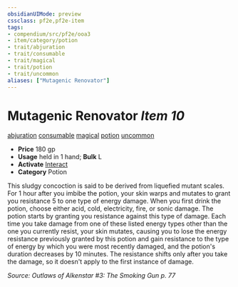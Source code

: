 ```yaml
---
obsidianUIMode: preview
cssclass: pf2e,pf2e-item
tags:
- compendium/src/pf2e/ooa3
- item/category/potion
- trait/abjuration
- trait/consumable
- trait/magical
- trait/potion
- trait/uncommon
aliases: ["Mutagenic Renovator"]
---
```

# Mutagenic Renovator *Item 10*  
[abjuration](../../../Rules/traits/abjuration.md)  [consumable](../../../Rules/traits/consumable.md)  [magical](../../../Rules/traits/magical.md)  [potion](../../../Rules/traits/potion.md)  [uncommon](../../../Rules/traits/uncommon.md)  

- **Price** 180 gp
- **Usage** held in 1 hand; **Bulk** L
- **Activate** [Interact](../../../Rules/actions/interact.md)
- **Category** Potion

This sludgy concoction is said to be derived from liquefied mutant scales. For 1 hour after you imbibe the potion, your skin warps and mutates to grant you resistance 5 to one type of energy damage. When you first drink the potion, choose either acid, cold, electricity, fire, or sonic damage. The potion starts by granting you resistance against this type of damage. Each time you take damage from one of these listed energy types other than the one you currently resist, your skin mutates, causing you to lose the energy resistance previously granted by this potion and gain resistance to the type of energy by which you were most recently damaged, and the potion's duration decreases by 10 minutes. The resistance shifts only after you take the damage, so it doesn't apply to the first instance of damage.

*Source: Outlaws of Alkenstar #3: The Smoking Gun p. 77*